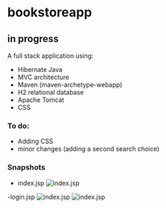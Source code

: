 # bookstoreapp

## in progress

A full stack application using:

- Hibernate Java
- MVC architecture
- Maven (maven-archetype-webapp)
- H2 relational database
- Apache Tomcat
- CSS

### To do:

- Adding CSS
- minor changes (adding a second search choice)

### Snapshots

- index.jsp
  <img src="https://user-images.githubusercontent.com/65850263/194075536-96cb78bd-3b6d-43ee-b0bf-96a6153b4053.png" alt="index.jsp" style= "display:inline-block;
  margin: 0 auto;
  max-width:150px">

-login.jsp
<img src="https://user-images.githubusercontent.com/65850263/194189948-badd29c4-0868-4e55-a937-679eb3d4bbb4.png" alt="index.jsp" style= "display:inline-block;
  margin: 0 auto;
  max-width:150px">
  <img src="https://user-images.githubusercontent.com/65850263/194190272-c406a7b6-74a1-4102-b93f-d2b38079ca0a.png" alt="index.jsp" style= "display:inline-block;
  margin: 0 auto;
  max-width:150px">
